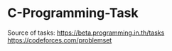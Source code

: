 # C-Programming-Task

Source of tasks: https://beta.programming.in.th/tasks   
                 https://codeforces.com/problemset

